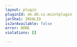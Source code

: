 ```yaml
---
layout: plugin
pluginId: de.db.vz.msintplugin
jarSha1: INVALID
isJarAvailable: false
error: NONE
violations: []

---
```

